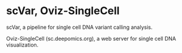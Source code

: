 # scVar, Oviz-SingleCell

scVar, a pipeline for single cell DNA variant calling analysis.

Oviz-SingleCell (sc.deepomics.org), a web server for  single cell DNA visualization.

